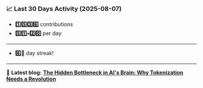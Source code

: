 <!--START_STATS-->
### 📈 Last 30 Days Activity (2025-08-07)  
- **1️⃣5️⃣3️⃣6️⃣** contributions  
- **5️⃣1️⃣•2️⃣0️⃣** per day
---
- **6️⃣🎱** day streak!
---
📝 **Latest blog:** [**The Hidden Bottleneck in AI's Brain: Why Tokenization Needs a Revolution**](https://andriak.com/blog/tokenization-revolution)
<!--END_STATS-->
